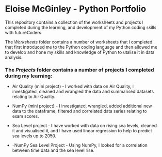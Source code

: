 # Eloise McGinley - Python Portfolio

This repository contains a collection of the worksheets and projects I completed during the learning, and development of my Python coding skills with futureCoders.

The *Worksheets* folder contains a number of worksheets that I completed that first introduced me to the Python coding language and then allowed me to develop and hone my skills and knowledge of Python to utalise it in data analysis.

### The *Projects* folder contains a number of projects I completed during my learning:
- Air Quality (mini project) - I worked with data on Air Quality, I investigated, cleaned and wrangled the data and summarised datasets relating to Air Quality.

- NumPy (mini project) - I investigated, wrangled, added additional new data to the dataframe, filtered and correlated data series relating to exam scores.

- Sea Level project - I have worked with data on rising sea levels, cleaned it and visualised it, and I have used linear regression to help to predict sea levels up to 2050.

- -NumPy Sea Level Project - Using NumPy, I looked for a correlation between time data and the sea level rise.
